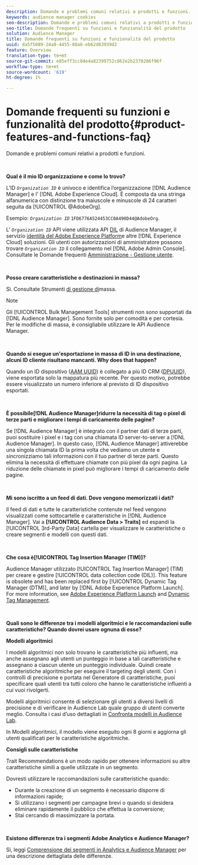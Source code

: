 ```yaml
---
description: Domande e problemi comuni relativi a prodotti e funzioni.
keywords: audience manager cookies
seo-description: Domande e problemi comuni relativi a prodotti e funzioni.
seo-title: Domande frequenti su funzioni e funzionalità del prodotto
solution: Audience Manager
title: Domande frequenti su funzioni e funzionalità del prodotto
uuid: da5f5089-24a8-4455-88a6-eb62d83939d2
feature: Overview
translation-type: tm+mt
source-git-commit: e05eff3cc04e4a82399752c862e2b2370286f96f
workflow-type: tm+mt
source-wordcount: '619'
ht-degree: 1%

---
```



# Domande frequenti su funzioni e funzionalità del prodotto{#product-features-and-functions-faq}

Domande e problemi comuni relativi a prodotti e funzioni.

 

<!-- 

faq_features_functions.xml

 -->

**Qual è il mio ID organizzazione e come lo trovo?**

L’ID *`Organization ID`* è univoco e identifica l’organizzazione [!DNL Audience Manager] e l’ [!DNL Adobe Experience Cloud]. È composta da una stringa alfanumerica con distinzione tra maiuscole e minuscole di 24 caratteri seguita da [!UICONTROL @AdobeOrg].

Esempio: *`Organization ID`* `1FD6776A524453CC0A490D44@AdobeOrg`.

L&#39; *`Organization ID`* API viene utilizzata  API [DIL](../dil/dil-overview.md) di Audience Manager, il servizio [identità del Adobe Experience Platform](https://docs.adobe.com/content/help/en/id-service/using/home.html)e altre [!DNL Experience Cloud] soluzioni. Gli utenti con autorizzazioni di amministratore possono trovare *`Organization ID`* il collegamento nel [!DNL Adobe Admin Console]. Consultate le Domande frequenti [Amministrazione - Gestione utente](https://docs.adobe.com/content/help/en/core-services/interface/manage-users-and-products/admin-getting-started.html).

 

**Posso creare caratteristiche o destinazioni in massa?**

Sì. Consultate Strumenti [di gestione di](../reference/bulk-management-tools/bulk-management-intro.md)massa.

>[!NOTE]
>
>Gli [!UICONTROL Bulk Management Tools] strumenti non *sono* supportati da [!DNL Audience Manager]. Sono fornite solo per comodità e per cortesia. Per le modifiche di massa, è consigliabile utilizzare le API [](../api/api.md) Audience Manager.

 

**Quando si esegue un&#39;esportazione in massa di ID in una destinazione, alcuni ID cliente risultano mancanti. Why does that happen?**

Quando un ID dispositivo ([AAM UUID](../reference/ids-in-aam.md)) è collegato a più ID CRM ([DPUUID](../reference/ids-in-aam.md)), viene esportata solo la mappatura più recente. Per questo motivo, potrebbe essere visualizzato un numero inferiore al previsto di ID dispositivo esportati.

 

**È possibile[!DNL Audience Manager]ridurre la necessità di tag o pixel di terze parti e migliorare i tempi di caricamento delle pagine?**

Se [!DNL Audience Manager] è integrato con il partner dati di terze parti, puoi sostituire i pixel e i tag con una chiamata ID server-to-server a [!DNL Audience Manager]. In questo caso, [!DNL Audience Manager] attiverebbe una singola chiamata ID la prima volta che vediamo un utente e sincronizziamo tali informazioni con il tuo partner di terze parti. Questo elimina la necessità di effettuare chiamate con più pixel da ogni pagina. La riduzione delle chiamate in pixel può migliorare i tempi di caricamento delle pagine.

 

**Mi sono iscritto a un feed di dati. Dove vengono memorizzati i dati?**

Il feed di dati e tutte le caratteristiche contenute nel feed vengono visualizzati come sottocartelle e caratteristiche in [!DNL Audience Manager]. Vai a **[!UICONTROL Audience Data > Traits]** ed espandi la [!UICONTROL 3rd-Party Data] cartella per visualizzare le caratteristiche o creare segmenti e modelli con questi dati.

 

**Che cosa è[!UICONTROL Tag Insertion Manager (TIM)]?**

 Audience Manager utilizzato [!UICONTROL Tag Insertion Manager] (TIM) per creare e gestire [!UICONTROL data collection code (DIL)]. This feature is obsolete and has been replaced first by [!UICONTROL Dynamic Tag Manager (DTM)], and later by [!DNL Adobe Experience Platform Launch]. For more information, see [Adobe Experience Platform Launch](https://docs.adobelaunch.com/) and [Dynamic Tag Management](https://docs.adobe.com/content/help/en/dtm/using/dtm-home.html).

 

**Quali sono le differenze tra i modelli algoritmici e le raccomandazioni sulle caratteristiche? Quando dovrei usare ognuna di esse?**

**Modelli algoritmici**

I modelli algoritmici non solo trovano le caratteristiche più influenti, ma anche assegnano agli utenti un punteggio in base a tali caratteristiche e assegnano a ciascun utente un punteggio individuale. Quindi create caratteristiche algoritmiche per eseguire il targeting degli utenti. Con i controlli di precisione e portata nel Generatore di caratteristiche, puoi specificare quali utenti tra tutti coloro che hanno le caratteristiche influenti a cui vuoi rivolgerti.

Modelli algoritmici consente di selezionare gli utenti a diversi livelli di precisione e di verificare in Audience Lab quale gruppo di utenti converte meglio. Consulta i casi d’uso dettagliati in [Confronta modelli in Audience Lab](../features/audience-lab/audience-lab-use-cases.md#compare-models).

In Modelli algoritmici, il modello viene eseguito ogni 8 giorni e aggiorna gli utenti qualificati per le caratteristiche algoritmiche.

**Consigli sulle caratteristiche**

Trait Recommendations è un modo rapido per ottenere informazioni su altre caratteristiche simili a quelle utilizzate in un segmento.

Dovresti utilizzare le raccomandazioni sulle caratteristiche quando:

* Durante la creazione di un segmento è necessario disporre di informazioni rapide;
* Si utilizzano i segmenti per campagne brevi o quando si desidera eliminare rapidamente il pubblico che effettua la conversione;
* Stai cercando di massimizzare la portata.

 

**Esistono differenze tra i segmenti Adobe  Analytics e  Audience Manager?**

Sì, leggi [Comprensione dei segmenti in  Analytics e  Audience Manager](https://docs.adobe.com/content/help/en/analytics/integration/audience-analytics/audience-analytics-workflow/aam-analytics-segments.html) per una descrizione dettagliata delle differenze.
